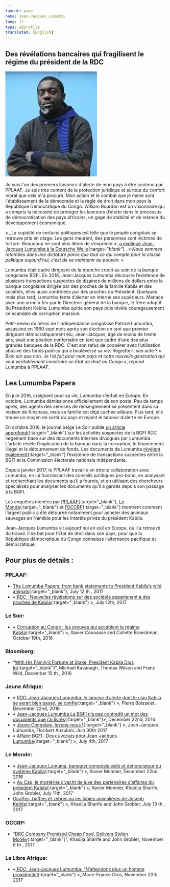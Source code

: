 ```yaml
---
layout: page
name: Jean-Jacques Lumumba
lang: fr
type: wbprofile
translated: [English]
---
```

<h2>Des révélations bancaires qui fragilisent le régime du président de la RDC</h2>

<div class="profile-block">
<img src="/assets/images/profiles/lumumba2.jpg">
<p class="top-blockquote">Je suis l&#39;un des premiers lanceurs d&#39;alerte de
mon pays à être soutenu par PPLAAF. Je suis
très content de la protection juridique et
surtout du confort moral que cela m&#39;a
procuré. Mon action et le combat que je mène
sont l&#39;établissement de la démocratie et la
règle de droit dans mon pays la République
Démocratique du Congo. William Bourdon est
un visionnaire qui a compris la nécessité de
protéger les lanceurs d’alerte dans le
processus de démocratisation des pays
africains, un gage de stabilité et de relance du
développement économique.</p>
</div>

« _La cupidité de certains politiques est telle que le peuple congolais se retrouve pris en otage.
Les gens meurent, des personnes sont victimes de torture. Beaucoup ne sont plus libres de
s’exprimer », [a expliqué Jean-Jacques Lumumba à la Deutsche Welle](http://www.dw.com/en/drc-president-joseph-kabila-reformer-or-corrupt-authoritarian/a-36935441){:target="_blank"} . « Nous sommes retombés
dans une dictature parce que tout ce qui compte pour la classe politique aujourd’hui, c’est de
se maintenir au pouvoir._ »

Lumumba était cadre dirigeant de la branche crédit au sein de la banque congolaise BGFI. En
2016, Jean-Jacques Lumumba découvre l’existence de plusieurs transactions suspectes de
dizaines de millions de dollars entre la banque congolaise dirigée par des proches de la famille
Kabila et des sociétés, elles aussi contrôlées par des proches du Président. Quelques mois plus
tard, Lumumba tente d’alerter en interne ses supérieurs. Menacé avec une arme à feu par le
Directeur général de la banque, le frère adoptif du Président Kabila, Lumumba quitte son pays
puis révèle courageusement ce scandale de corruption massive.

Petit-neveu du héros de l’indépendance congolaise Patrice Lumumba, assassiné en 1960 sept
mois après son élection en tant que premier dirigeant démocratiquement élu, Jean-Jacques, âgé
de moins de trente ans, avait une position confortable en tant que cadre d’une des plus grandes
banques de la RDC. C&#39;est son refus de coopérer avec l’utilisation abusive des fonds publics qui
a bouleversé sa vie. Regrette-il son acte ? « _Bien sûr que non. Je l’ai fait pour mon pays et cette
nouvelle génération qui veut véritablement construire un Etat de droit au Congo_ », répond
Lumumba à PPLAAF.

## Les Lumumba Papers
En juin 2016, craignant pour sa vie, Lumumba s’enfuit en Europe. En octobre, Lumumba
démissionne officiellement de son poste. Peu de temps après, des agents des services de
renseignement se présentent dans sa maison de Kinshasa, mais sa famille est déjà cachée
ailleurs. Plus tard, elle trouve un moyen de sortir du pays et rejoint le lanceur d’alerte en
Europe.

En octobre 2016, le journal belge Le Soir publie [un article approfondi](http://plus.lesoir.be/66290/article/2016-10-29/corruption-au-congo-les-preuves-qui-accablent-le-regime-kabila){:target="_blank"} sur les activités suspectes
de la BGFI RDC largement basé sur des documents internes divulgués par Lumumba. L’article
révèle l’implication de la banque dans la corruption, le financement illégal et le détournement
de fonds. Les documents de Lumumba [révèlent également](https://pplaaf.org/downloads/BGFIBANK-RDC-censure.pdf){:target="_blank"} l’existence de transactions suspectes
entre la BGFI et la Commission électorale nationale indépendante.

Depuis janvier 2017, le PPLAAF travaille en étroite collaboration avec Lumumba, en lui
fournissant des conseils juridiques pro-bono, en analysant et recherchant les documents qu’il a
fournis, et en utilisant des chercheurs spécialisés pour analyser les documents qu’il a gardés
depuis son passage à la BGFI.

Les enquêtes menées par [PPLAAF](https://pplaaf.org/){:target="_blank"}, [Le Monde](http://www.lemonde.fr/){:target="_blank"} et [l’OCCRP](https://www.occrp.org/en){:target="_blank"} montrent comment l’argent public a
été détourné notamment pour acheter des animaux sauvages en Namibie pour les intérêts privés
du président Kabila.

Jean-Jacques Lumumba vit aujourd&#39;hui en exil en Europe, où il a retrouvé du travail. Il se bat
pour l’Etat de droit dans son pays, pour que la République démocratique du Congo connaisse
l’alternance pacifique et démocratique.

## Pour plus de détails :

### PPLAAF:
- [The Lumumba Papers: from bank statements to President Kabila’s wild animals](http://lumumbapapers.info/){:target="_blank"}, July 12 th , 2017   
- «[ RDC : Nouvelles révélations sur des sociétés appartenant à des proches de Kabila](https://pplaaf.org/fr/2017/07/12/rdc-Nouvelles-revelations.html){:target="_blank"} », July
12th, 2017

### Le Soir:
- « [Corruption au Congo : les preuves qui accablent le régime Kabila](http://plus.lesoir.be/66290/article/2016-10-29/corruption-au-congo-les-preuves-qui-accablent-le-regime-kabila){:target="_blank"} », Xavier Counasse and Collette Braeckman, October 19th, 2016

### Bloomberg:
- “[With His Family’s Fortune at Stake, President Kabila Digs In](https://www.bloomberg.com/news/features/2016-12-15/with-his-family-fortune-at-stake-congo-president-kabila-digs-in){:target="_blank"}”, Michael Kavanagh, Thomas Wilson and Franz Wild, December 15 th , 2016

### Jeune Afrique:
- « [RDC: Jean-Jacques Lumumba, le lanceur d’alerte dont le clan Kabila se serait bien passé, se
confie](http://www.jeuneafrique.com/386150/politique/rdc-jean-jacques-lumumba-lanceur-dalerte-dont-clan-kabila-se-serait-bien-passe-se-confie/){:target="_blank"} », Pierre Boisselet, December 22nd, 2016  
- « [Jean-Jacques Lumumba La BGFI n’a pas contredit un mot des documents que j’ai livrés](http://www.jeuneafrique.com/videos/386304/interview-exclusive-de-jean-jacques-lumumba/){:target="_blank"}», December 22nd, 2016  
- « [Jeune Congolais, levons-nous !](http://www.jeuneafrique.com/452673/politique/jeunes-congolais-levons-floribert-anzuluni-jean-jacques-lumumba/){:target="_blank"} », Jean-Jacques Lumumba, Floribert Anzuluni, Juin 30th 2017  
- «[ Affaire BGFI : Deux avocats pour Jean-Jacques Lumumba](http://www.jeuneafrique.com/mag/453682/societe/justice-deux-avocats-jean-jacques-lumumba/){:target="_blank"} », July 4th, 2017

### Le Monde:
- « [Jean-Jacques Lumuma, banquier congolais exilé et dénonciateur du système Kabila](http://www.lemonde.fr/afrique/article/2016/12/22/jean-jacques-lumumba-banquier-congolais-exile-et-denonciateur-du-systeme-kabila_5053068_3212.html){:target="_blank"} », Xavier Monnier, December 22nd, 2016  
- « [Au Cap, le mystérieux yacht de luxe des partenaires d’affaires du président Kabila](http://www.lemonde.fr/afrique/article/2017/07/11/le-mysterieux-yacht-de-luxe-des-partenaires-d-affaires-du-president-kabila_5159113_3212.html){:target="_blank"} », Xavier
Monnier, Khadija Sharife, John Grobler, July 11th, 2017  
-  [Giraffes, buffles et zèbres ou les lubies animalières de Joseph Kabila](http://www.lemonde.fr/afrique/article/2017/07/13/girafes-buffles-et-zebres-en-cargo-ou-les-lubies-animalieres-de-joseph-kabila_5160098_3212.html){:target="_blank"} », Khadija Sharife and
John Grobler, July 13 th , 2017

### OCCRP:
- “[DRC Company Promised Cheap Food, Delivers Stolen Money](https://www.occrp.org/en/investigations/7234-drc-company-promised-cheap-food-delivers-stolen-money){:target="_blank"}”, Khadija Sharife and John Grobler, November 8 th , 2017

### La Libre Afrique:
- «[ RDC: Jean-Jacques Lumumba: “N’attendons plus un homme providentiel](https://afrique.lalibre.be/11233/rdc-jean-jacques-lumumba-nattendons-plus-un-homme-providentiel/){:target="_blank"} », Marie-France Cros, November 20th, 2017